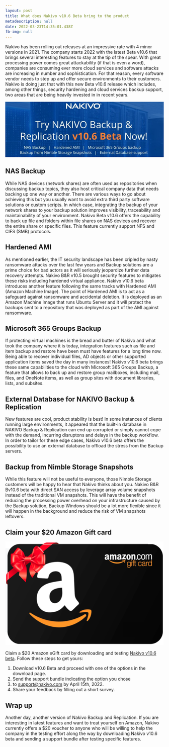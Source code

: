 ```yaml
---
layout: post
title: What does Nakivo v10.6 Beta bring to the product
metadescription: null
date: 2022-03-23T14:35:01.438Z
fb-img: null
---
```


Nakivo has been rolling out releases at an impressive rate with 4 minor versions in 2021. The company starts 2022 with the latest Beta v10.6 that brings several interesting features to stay at the tip of the spear. With great processing power comes great attackability (if that is even a word), companies are consuming ever more cloud services and software attacks are increasing in number and sophistication. For that reason, every software vendor needs to step up and offer secure environments to their customers. Nakivo is doing just that with this new Beta v10.6 release which includes, among other things, security hardening and cloud services backup support, two areas that are being heavily invested in in recent years.

![try nakivo v10.6 beta](/img/2022-03-25-20-43-27.png)

## NAS Backup

While NAS devices (network shares) are often used as repositories when discussing backup topics, they also host critical company data that needs backing up one way or another. There are various ways to go about achieving this but you usually want to avoid extra third party software solutions or custom scripts. In which case, integrating the backup of your network shares to your backup solution improves visibility, traceability and maintainability of your environment. Nakivo Beta v10.6 offers the capability to back up file and folders within file shares on NAS devices and recover the entire share or specific files. This feature currently support NFS and CIFS (SMB) protocols.

## Hardened AMI

As mentioned earlier, the IT security landscape has been cripled by nasty ransomware attacks over the last few years and Backup solutions are a prime choice for bad actors as it will seriously jeopardize further data recovery attempts. Nakivo B&R v10.5 brought security features to mitigates these risks including hardened virtual appliance. Nakivo v10.6 beta introduces another feature following the same tracks with Hardened AMI (Amazon Machine Image). The point of Hardened AMI is to act as a safeguard against ransomware and accidental deletion. It is deployed as an Amazon Machine Image that runs Ubuntu Server and it will protect the backups sent to a repository that was deployed as part of the AMI against ransomware.

## Microsoft 365 Groups Backup

If protecting virtual machines is the bread and butter of Nakivo and what took the company where it is today, integration features such as file and item backup and restore have been must have features for a long time now. Being able to recover individual files, AD objects or other supported application items saved the day in many instances! Nakivo v10.6 beta brings these same capabilities to the cloud with Microsoft 365 Groups Backup, a feature that allows to back up and restore group mailboxes, including mail, files, and OneNote items, as well as group sites with document libraries, lists, and subsites.

## External Database for NAKIVO Backup & Replication

New features are cool, product stability is best! In some instances of clients running large environments, it appeared that the built-in database in NAKIVO Backup & Replication can end up corrupted or simply cannot cope with the demand, incurring disruptons and delays in the backup workflow. In order to tailor for these edge cases, Nakivo v10.6 beta offers the possibility to use an external database to offload the stress from the Backup servers.

## Backup from Nimble Storage Snapshots

While this feature will not be useful to everyone, those Nimble Storage customers will be happy to hear that Nakivo thinks about you. Nakivo B&R Bv10.6 beta with direct SAN access by leverage array volume snapshots instead of the traditional VM snapshots. This will have the benefit of reducing the processing power overhead on your infrastructure caused by the Backup solution, Backup Windows should be a lot more flexible since it will happen in the background and reduce the risk of VM snapshots leftovers.

## Claim your $20 Amazon Gift card

![Nakivo $20 amazon gift card beta 10.6](/img/2022-03-24-20-05-14.png)

Claim a $20 Amazon eGift card by downloading and testing [Nakivo v10.6 beta](https://www.nakivo.com/resources/releases/10.6-beta/). Follow these steps to get yours:

1. Download v10.6 Beta and proceed with one of the options in the download page.
2. Send the support bundle indicating the option you chose
3. to support@nakivo.com by April 15th, 2022.
4. Share your feedback by filling out a short survey.

## Wrap up

Another day, another version of Nakivo Backup and Replication. If you are interesting in latest features and want to treat yourself on Amazon, Nakivo currently offers a $20 voucher to anyone who will be willing to help the company in the testing effort along the way by downloading Nakivo v10.6 beta and sending a support bundle after testing specific features.
